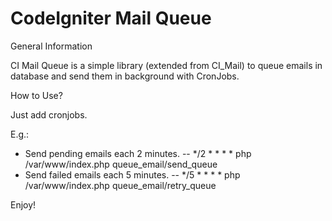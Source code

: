 CodeIgniter Mail Queue
=====================

General Information

CI Mail Queue is a simple library (extended from CI_Mail) to queue emails in database and send them in background with CronJobs.

How to Use?

Just add cronjobs.

E.g.:
- Send pending emails each 2 minutes.
-- */2 * * * * php /var/www/index.php queue_email/send_queue
- Send failed emails each 5 minutes.
-- */5 * * * * php /var/www/index.php queue_email/retry_queue

Enjoy!

